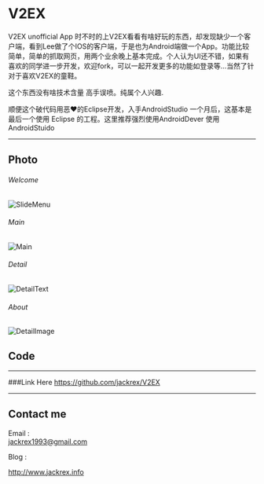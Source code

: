 V2EX
====

V2EX unofficial App
时不时的上V2EX看看有啥好玩的东西，却发现缺少一个客户端，看到Lee做了个IOS的客户端，于是也为Android端做一个App。功能比较简单，简单的抓取网页，用两个业余晚上基本完成。个人认为UI还不错，如果有喜欢的同学进一步开发，欢迎fork，可以一起开发更多的功能如登录等…当然了针对于喜欢V2EX的童鞋。

这个东西没有啥技术含量 高手误喷。纯属个人兴趣.


顺便这个破代码用恶❤的Eclipse开发，入手AndroidStudio 一个月后，这基本是最后一个使用
Eclipse 的工程。这里推荐强烈使用AndroidDever 使用AndroidStuido
***


Photo
---------
###### Welcome


![SlideMenu](1.png)




###### Main


![Main](2.png)



###### Detail


![DetailText](3.png)



###### About


![DetailImage](4.png)



Code
---------

***

###Link Here <https://github.com/jackrex/V2EX>




***

Contact me
----------

Email :  
 <jackrex1993@gmail.com>
 
 
Blog : 

<http://www.jackrex.info>